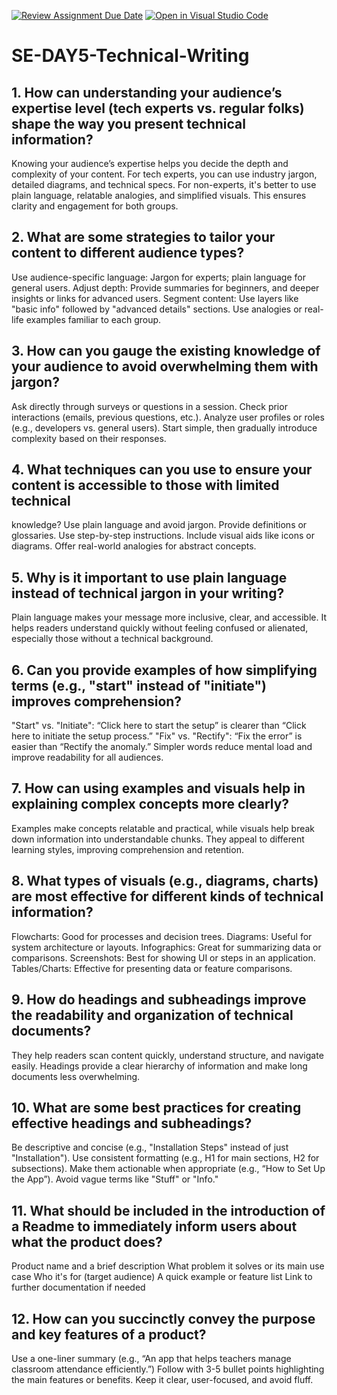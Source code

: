 [![Review Assignment Due Date](https://classroom.github.com/assets/deadline-readme-button-22041afd0340ce965d47ae6ef1cefeee28c7c493a6346c4f15d667ab976d596c.svg)](https://classroom.github.com/a/zsAR-pyY)
[![Open in Visual Studio Code](https://classroom.github.com/assets/open-in-vscode-2e0aaae1b6195c2367325f4f02e2d04e9abb55f0b24a779b69b11b9e10269abc.svg)](https://classroom.github.com/online_ide?assignment_repo_id=18442862&assignment_repo_type=AssignmentRepo)
# SE-DAY5-Technical-Writing
## 1. How can understanding your audience’s expertise level (tech experts vs. regular folks) shape the way you present technical information?
Knowing your audience’s expertise helps you decide the depth and complexity of your content. For tech experts, you can use industry jargon, detailed diagrams, and technical specs. For non-experts, it's better to use plain language, relatable analogies, and simplified visuals. This ensures clarity and engagement for both groups.

## 2. What are some strategies to tailor your content to different audience types?
Use audience-specific language: Jargon for experts; plain language for general users.
Adjust depth: Provide summaries for beginners, and deeper insights or links for advanced users.
Segment content: Use layers like "basic info" followed by "advanced details" sections.
Use analogies or real-life examples familiar to each group.

## 3. How can you gauge the existing knowledge of your audience to avoid overwhelming them with jargon?
Ask directly through surveys or questions in a session.
Check prior interactions (emails, previous questions, etc.).
Analyze user profiles or roles (e.g., developers vs. general users).
Start simple, then gradually introduce complexity based on their responses.

## 4. What techniques can you use to ensure your content is accessible to those with limited technical 
knowledge?
Use plain language and avoid jargon.
Provide definitions or glossaries.
Use step-by-step instructions.
Include visual aids like icons or diagrams.
Offer real-world analogies for abstract concepts.

## 5. Why is it important to use plain language instead of technical jargon in your writing?
Plain language makes your message more inclusive, clear, and accessible. It helps readers understand quickly without feeling confused or alienated, especially those without a technical background.

## 6. Can you provide examples of how simplifying terms (e.g., "start" instead of "initiate") improves comprehension?
"Start" vs. "Initiate": “Click here to start the setup” is clearer than “Click here to initiate the setup process.”
"Fix" vs. "Rectify": “Fix the error” is easier than “Rectify the anomaly.”
Simpler words reduce mental load and improve readability for all audiences.

## 7. How can using examples and visuals help in explaining complex concepts more clearly?
Examples make concepts relatable and practical, while visuals help break down information into understandable chunks. They appeal to different learning styles, improving comprehension and retention.

## 8. What types of visuals (e.g., diagrams, charts) are most effective for different kinds of technical information?
Flowcharts: Good for processes and decision trees.
Diagrams: Useful for system architecture or layouts.
Infographics: Great for summarizing data or comparisons.
Screenshots: Best for showing UI or steps in an application.
Tables/Charts: Effective for presenting data or feature comparisons.

## 9. How do headings and subheadings improve the readability and organization of technical documents?
They help readers scan content quickly, understand structure, and navigate easily. Headings provide a clear hierarchy of information and make long documents less overwhelming.

## 10. What are some best practices for creating effective headings and subheadings?
Be descriptive and concise (e.g., "Installation Steps" instead of just "Installation").
Use consistent formatting (e.g., H1 for main sections, H2 for subsections).
Make them actionable when appropriate (e.g., “How to Set Up the App”).
Avoid vague terms like "Stuff" or "Info."

## 11. What should be included in the introduction of a Readme to immediately inform users about what the product does?
Product name and a brief description
What problem it solves or its main use case
Who it's for (target audience)
A quick example or feature list
Link to further documentation if needed

## 12. How can you succinctly convey the purpose and key features of a product?
Use a one-liner summary (e.g., “An app that helps teachers manage classroom attendance efficiently.”)
Follow with 3-5 bullet points highlighting the main features or benefits.
Keep it clear, user-focused, and avoid fluff.
